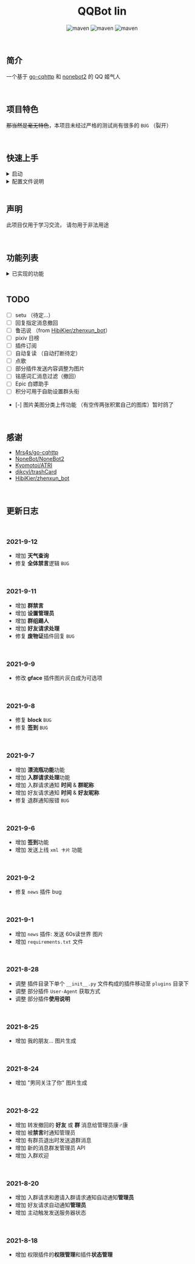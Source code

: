 
<div align="center">

# QQBot lin

![maven](https://img.shields.io/badge/python-3.8%2B-blue?logo=appveyor&style=for-the-badge)
![maven](https://img.shields.io/badge/nonebot-2.0.0-yellow?logo=appveyor&style=for-the-badge)
![maven](https://img.shields.io/badge/go--cqhttp-v1.0.0--beta5-red?logo=appveyor&style=for-the-badge)

</div>


<br>


## 简介
一个基于 [go-cqhttp](https://github.com/Mrs4s/go-cqhttp) 和 [nonebot2](https://github.com/nonebot/nonebot2) 的 QQ 姬气人


<br>


## 项目特色

~~那当然是毫无特色~~，本项目未经过严格的测试尚有很多的 `BUG` （裂开）


<br>


## 快速上手

<details>
<summary>启动</summary>

~~先这样这样然后再那样那样~~


<br>


## 1. 拉取这个仓库
```sh
git clone https://github.com/takidelth/lin
```

> 加速镜像: 

  - `https://github.com.cnpmjs.org/takidelth/lin`
  - `https://hub.fastgit.org/takidelth/lin`



## 2. 安装环境

1. 进入目录 `cd lin`

2. 安装运行必须的包 `pip install -r requirements.txt`

3. 运行 [go-cqhttp](https://github.com/Mrs4s/go-cqhttp)

   > 务必开启 http 设置， [此项目配置说明](#配置文件说明)

4. 运行 **lin** `python main.py` 或 `python3 main.py` 



</details>


<details>
<summary>配置文件说明</summary>

## 配置文件说明

```yml
BotSelfConfig:
  host: "127.0.0.1"
  port: 8765        # 监听端口 和 gocqhttp 保持一致
  debug: false      # debug 模式
  superusers: ["1037447217"]    # 管理员 qq 号列表可添加多个账号
  nickname: ["凌", "ling", "lin"]   # 昵称
  command_start: [""]       # 命令起始字符
  command_sep: ["."]        # 命令分隔符
  session_expire_timeout: 60

OtherPluginsConfig:
  plugin_ipypreter_image: "latest"      # ipypreter 插件配置 暂时可以忽略

GocqhttpApiConfig:
  host: "127.0.0.1"     # gocqhttp 运行的地址 （默认本机）
  port: 5700            # gocqhttp http 模式运行的端口

```

</details>


<br>


## 声明
此项目仅用于学习交流， 请勿用于非法用途


<br>


## 功能列表

<details>
<summary>已实现的功能</summary>

### 常用功能
- [x] 运行代码 目前支持 `cpp` `c` `py2` `py3` `R` `kotlin` `java`
- [x] 网易 & QQ 音乐 单曲 『封面』 『歌词』 『歌手』 和部分 『音乐资源』 获取
- [x] 搜索 ip 
- [x] 搜索网课答案
- [x] 获取帮助
- [x] 检查服务器状态
- [x] 一言 (hitokoto)
- [x] 黑白图片生成 （gface）
- [x] gface 灰白图必选 -> 可选
- [x] 废物证生成 [trashCard](https://github.com/djkcyl/trashCard)
- [x] ph_generator 风格图片 生成 (搬运自群友的插件)
- [x] 加群通知
- [x] 添加好友通知 
- [x] 转发撤回的 **好友** 或 **群** 消息给管理员康♂康
- [x] 被**禁言**时通知管理员
- [x] 有群员退出时发送群消息
- [x] 入群欢迎
- [x] 男同关注了你
- [x] 我朋友想...
- [x] news 功能
- [x] 每日签到
- [x] 漂流瓶功能
- [x] 天气查询


<br>


### 管理员功能
- [x] 拉黑 & 解除拉黑 （用户 | 群组） 使其不能再使用任何插件
- [x] 打开 & 关闭 插件
- [x] 处理入群请求
- [x] 处理好友请求
- [x] 群禁言 (单人|全体)
- [x] 设置管理员
- [x] 群组踢人


</details>


<br>


## TODO

 - [ ] setu （待定...）
 - [ ] 回复指定消息撤回
 - [ ] 鲁迅说 （from [HibiKier/zhenxun_bot](https://github.com/HibiKier/zhenxun_bot)）
 - [ ] pixiv 日榜
 - [ ] 插件订阅
 - [ ] 自动复读 （自动打断待定）
 - [ ] 点歌
 - [ ] 部分插件发送内容调整为图片
 - [ ] 铭感词汇消息过滤（撤回）
 - [ ] Epic 白嫖助手
 - [ ] 积分可用于自助设置群头衔
 - [-] 图片美图分类上传功能 （有空传两张积累自己的图库）暂时鸽了


<br>


## 感谢
 - [Mrs4s/go-cqhttp](https://github.com/Mrs4s/go-cqhttp)
 - [NoneBot/NoneBot2](https://github.com/nonebot/nonebot2)
 - [Kyomotoi/ATRI](https://github.com/Kyomotoi/ATRI)
 - [djkcyl/trashCard](https://github.com/djkcyl/trashCard)
 - [HibiKier/zhenxun_bot](https://github.com/HibiKier/zhenxun_bot)


<br>


## 更新日志


<br>


### 2021-9-12

 - 增加 **天气查询**
 - 修复 **全体禁言**逻辑 `BUG`


<br>


### 2021-9-11

 - 增加 **群禁言**
 - 增加 **设置管理员**
 - 增加 **群组踢人**
 - 增加 **好友请求处理**
 - 修复 **废物证**插件回复 `BUG`


<br>


### 2021-9-9

 - 修改 **gface** 插件图片灰白成为可选项


<br>


### 2021-9-8

 - 修复 **block** `BUG`
 - 修复 **签到** `BUG`


<br>


### 2021-9-7

 - 增加 **漂流瓶功能**功能
 - 增加 **入群请求处理**功能
 - 增加 入群请求通知 **时间** & **群昵称**
 - 增加 好友请求通知 **时间** & **好友昵称**
 - 修复 退群通知报错 `BUG`


<br>


### 2021-9-6

 - 增加 **签到**功能
 - 增加 发送上线 `xml 卡片` 功能


<br>


### 2021-9-2

 - 修复 `news` 插件 bug

<br>


### 2021-9-1

 - 增加 `news` 插件: 发送 60s读世界 图片
 - 增加 `requirements.txt` 文件


<br>


### 2021-8-28

 - 调整 插件目录下单个 `__init__.py` 文件构成的插件移动至 `plugins` 目录下 
 - 调整 部分插件 `User-Agent` 获取方式 
 - 调整 部分插件**使用说明**


<br>


### 2021-8-25

 - 增加 我的朋友... 图片生成


<br>


### 2021-8-24

 - 增加 "男同关注了你" 图片生成


<br>


### 2021-8-22

 - 增加 转发撤回的 **好友** 或 **群** 消息给管理员康♂康
 - 增加 被**禁言**时通知管理员
 - 增加 有群员退出时发送退群消息
 - 增加 新的消息群发管理员 API
 - 增加 入群欢迎


<br>


### 2021-8-20
 - 增加 入群请求和邀请入群请求通知自动通知**管理员**
 - 增加 好友请求自动通知**管理员**
 - 增加 主动触发发送服务器状态


<br>


### 2021-8-18

 - 增加 权限插件的**权限管理**和插件**状态管理**


<br>